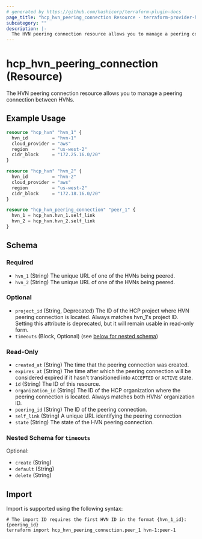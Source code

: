 ```yaml
---
# generated by https://github.com/hashicorp/terraform-plugin-docs
page_title: "hcp_hvn_peering_connection Resource - terraform-provider-hcp"
subcategory: ""
description: |-
  The HVN peering connection resource allows you to manage a peering connection between HVNs.
---
```


# hcp_hvn_peering_connection (Resource)

The HVN peering connection resource allows you to manage a peering connection between HVNs.

## Example Usage

```terraform
resource "hcp_hvn" "hvn_1" {
  hvn_id         = "hvn-1"
  cloud_provider = "aws"
  region         = "us-west-2"
  cidr_block     = "172.25.16.0/20"
}

resource "hcp_hvn" "hvn_2" {
  hvn_id         = "hvn-2"
  cloud_provider = "aws"
  region         = "us-west-2"
  cidr_block     = "172.18.16.0/20"
}

resource "hcp_hvn_peering_connection" "peer_1" {
  hvn_1 = hcp_hvn.hvn_1.self_link
  hvn_2 = hcp_hvn.hvn_2.self_link
}
```

<!-- schema generated by tfplugindocs -->
## Schema

### Required

- `hvn_1` (String) The unique URL of one of the HVNs being peered.
- `hvn_2` (String) The unique URL of one of the HVNs being peered.

### Optional

- `project_id` (String, Deprecated) The ID of the HCP project where HVN peering connection is located. Always matches hvn_1's project ID. Setting this attribute is deprecated, but it will remain usable in read-only form.
- `timeouts` (Block, Optional) (see [below for nested schema](#nestedblock--timeouts))

### Read-Only

- `created_at` (String) The time that the peering connection was created.
- `expires_at` (String) The time after which the peering connection will be considered expired if it hasn't transitioned into `ACCEPTED` or `ACTIVE` state.
- `id` (String) The ID of this resource.
- `organization_id` (String) The ID of the HCP organization where the peering connection is located. Always matches both HVNs' organization ID.
- `peering_id` (String) The ID of the peering connection.
- `self_link` (String) A unique URL identifying the peering connection
- `state` (String) The state of the HVN peering connection.

<a id="nestedblock--timeouts"></a>
### Nested Schema for `timeouts`

Optional:

- `create` (String)
- `default` (String)
- `delete` (String)

## Import

Import is supported using the following syntax:

```shell
# The import ID requires the first HVN ID in the format {hvn_1_id}:{peering_id}
terraform import hcp_hvn_peering_connection.peer_1 hvn-1:peer-1
```
